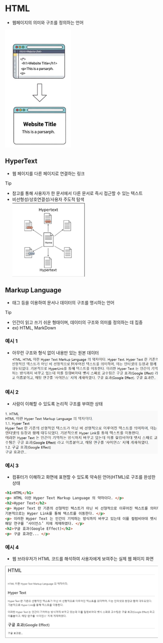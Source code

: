 # HTML

- 웹페이지의 의미와 구조를 정의하는 언어


![alt text](img_2/image-2.png)

## HyperText
- 웹 페이지를 다른 페이지로 연결하는 링크

> [!TIP]
> - 참고를 통해 사용자가 한 문서에서 다른 문서로 즉시 접근할 수 있는 텍스트
> - 비선형성/상호연결성/사용자 주도적 탐색
![alt text](img_2/image-3.png)

## Markup Language
- 태그 등을 이용하여 문서나 데이터의 구조를 명시하는 언어
> [!TIP]
> - 인간이 읽고 쓰기 쉬운 형태이며, 데이터의 구조와 의미를 정의하는 데 집중
> - ex) HTML, MarkDown

### 예시 1
- 아무런 구조와 형식 없이 내용만 있는 원본 데이터
![alt text](img_2/image-4.png)

### 예시 2

- 사람이 이해할 수 있도록 논리적 구조를 부여한 상태

![alt text](img_2/image-5.png)

### 예시 3

- 컴퓨터가 이해하고 화면에 표현할 수 있도록 약속된 언어(HTML)로 구조를 완성한 상태  

```html
<h1>HTML</h1>
<p> HTML 이란 Hyper Text Markup Language 의 약자이다. </p>
<h2>Hyper Text</h2>
<p> Hyper Text 란 기존의 선형적인 텍스트가 아닌 비 선형적으로 이루어진 텍스트를 의미하며, 이는 인터넷의 등장과 함께 대두되었다. 
기본적으로는 Hyper Link를 통해 텍스트를 이동한다. </p>
<p> 이러한 Hyper Text 는 인간이 기억하는 방식까지 바꾸고 있는데 이를 컬럼비아대 벳시 스패로 교수팀은 구글 효과(Google Effect)라고 이름붙이고, 
해당 연구를 ‘사이언스’ 지에 게재하였다. </p>
<h2>구글 효과(Google Effect)</h2>
<p> 구글 효과란... </p>
```

### 예시 4

- 웹 브라우저가 HTML 코드를 해석하여 사용자에게 보여주는 실제 웹 페이지 화면

![alt text](img_2/image-6.png)



